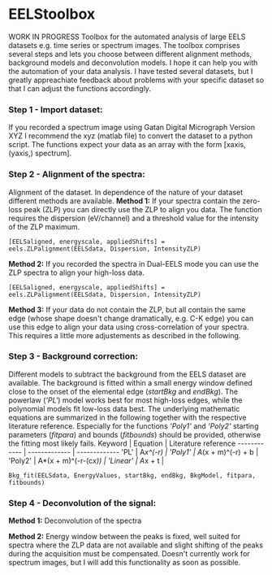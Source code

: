 # EELStoolbox
WORK IN PROGRESS
Toolbox for the automated analysis of large EELS datasets e.g. time series or spectrum images. The toolbox comprises several steps and lets you choose between different alignment methods, background models and deconvolution models. I hope it can help you with the automation of your data analysis. I have tested several datasets, but I greatly appreachiate feedback about problems with your specific dataset so that I can adjust the functions accordingly. 

### Step 1 - Import dataset:
If you recorded a spectrum image using Gatan Digital Micrograph Version XYZ I recommend the xyz (matlab file) to convert the dataset to a python script. The functions expect your data as an array with the form [xaxis, (yaxis,) spectrum]. 

### Step 2 - Alignment of the spectra:
Alignment of the dataset. In dependence of the nature of your dataset different methods are available. 
__Method 1:__
If your spectra contain the zero-loss peak (ZLP) you can directly use the ZLP to align you data. The function requires the dispersion (eV/channel) and a threshold value for the intensity of the ZLP maximum. 
```
[EELSaligned, energyscale, appliedShifts] = eels.ZLPalignment(EELSdata, Dispersion, IntensityZLP)
```

__Method 2:__
If you recorded the spectra in Dual-EELS mode you can use the ZLP spectra to align your high-loss data.
```
[EELSaligned, energyscale, appliedShifts] = eels.ZLPalignment(EELSdata, Dispersion, IntensityZLP)
```

__Method 3:__ 
If your data do not contain the ZLP, but all contain the same edge (whose shape doesn't change dramatically, e.g. C-K edge) you can use this edge to align your data using cross-correlation of your spectra. This requires a little more adjustements as described in the following. 

### Step 3 - Background correction:
Different models to subtract the background from the EELS dataset are available. The background is fitted within a small energy window defined close to the onset of the elemental edge (*startBkg* and *endBkg*). The powerlaw (*'PL'*) model works best for most high-loss edges, while the polynomial models fit low-loss data best. The underlying mathematic equations are summarized in the following together with the respective literature reference. Especially for the functions *'Poly1'* and *'Poly2'* starting parameters (*fitpara*) and bounds (*fitbounds*) should be provided, otherwise the fitting most likely fails. 
Keyword | Equation | Literature reference
------------ | ------------- | -------------
'PL' | A*x^(-r) |
'Poly1' | A*(x + m)^(-r) + b |
'Poly2' | A*(x + m)^(-r-(c*x)) |
'Linear' | A*x + t |

```
Bkg_fit(EELSdata, EnergyValues, startBkg, endBkg, BkgModel, fitpara, fitbounds)
```

### Step 4 - Deconvolution of the signal:
__Method 1:__
Deconvolution of the spectra 

__Method 2:__
Energy window between the peaks is fixed, well suited for spectra where the ZLP data are not available and slight shifting of the peaks during the acquisition must be compensated. Doesn't currently work for spectrum images, but I will add this functionality as soon as possible.
